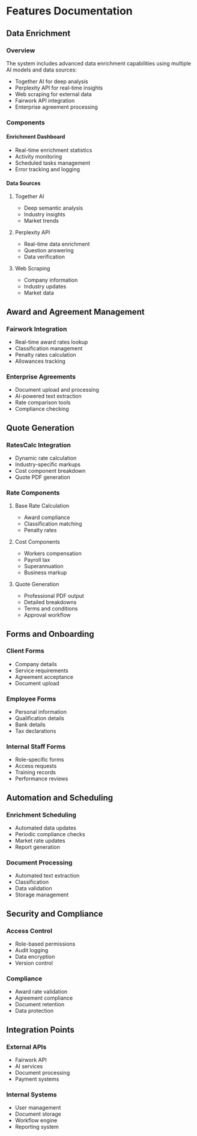 # Features Documentation

## Data Enrichment

### Overview

The system includes advanced data enrichment capabilities using multiple AI models and data sources:

- Together AI for deep analysis
- Perplexity API for real-time insights
- Web scraping for external data
- Fairwork API integration
- Enterprise agreement processing

### Components

#### Enrichment Dashboard

- Real-time enrichment statistics
- Activity monitoring
- Scheduled tasks management
- Error tracking and logging

#### Data Sources

1. Together AI

   - Deep semantic analysis
   - Industry insights
   - Market trends

2. Perplexity API

   - Real-time data enrichment
   - Question answering
   - Data verification

3. Web Scraping
   - Company information
   - Industry updates
   - Market data

## Award and Agreement Management

### Fairwork Integration

- Real-time award rates lookup
- Classification management
- Penalty rates calculation
- Allowances tracking

### Enterprise Agreements

- Document upload and processing
- AI-powered text extraction
- Rate comparison tools
- Compliance checking

## Quote Generation

### RatesCalc Integration

- Dynamic rate calculation
- Industry-specific markups
- Cost component breakdown
- Quote PDF generation

### Rate Components

1. Base Rate Calculation

   - Award compliance
   - Classification matching
   - Penalty rates

2. Cost Components

   - Workers compensation
   - Payroll tax
   - Superannuation
   - Business markup

3. Quote Generation
   - Professional PDF output
   - Detailed breakdowns
   - Terms and conditions
   - Approval workflow

## Forms and Onboarding

### Client Forms

- Company details
- Service requirements
- Agreement acceptance
- Document upload

### Employee Forms

- Personal information
- Qualification details
- Bank details
- Tax declarations

### Internal Staff Forms

- Role-specific forms
- Access requests
- Training records
- Performance reviews

## Automation and Scheduling

### Enrichment Scheduling

- Automated data updates
- Periodic compliance checks
- Market rate updates
- Report generation

### Document Processing

- Automated text extraction
- Classification
- Data validation
- Storage management

## Security and Compliance

### Access Control

- Role-based permissions
- Audit logging
- Data encryption
- Version control

### Compliance

- Award rate validation
- Agreement compliance
- Document retention
- Data protection

## Integration Points

### External APIs

- Fairwork API
- AI services
- Document processing
- Payment systems

### Internal Systems

- User management
- Document storage
- Workflow engine
- Reporting system
